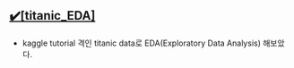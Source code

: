 ## [✔️[titanic_EDA]](https://github.com/ssun-g/deep_learning/blob/master/pytorch/kaggle/titanic_EDA.ipynb)

- kaggle tutorial 격인 titanic data로 EDA(Exploratory Data Analysis) 해보았다.
